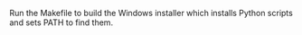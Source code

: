 Run the Makefile to build the Windows installer which installs Python
scripts and sets PATH to find them.

